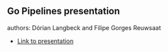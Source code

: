 ## Go Pipelines presentation

authors: Dórian Langbeck and Filipe Gorges Reuwsaat

* [Link to presentation](https://talks.godoc.org/github.com/filipegorges/go-pipelines-presentation/presentation.slide)